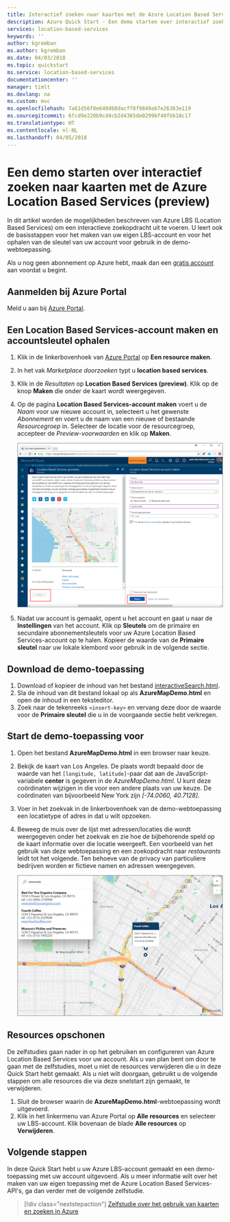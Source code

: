 ```yaml
---
title: Interactief zoeken naar kaarten met de Azure Location Based Services | Microsoft Docs
description: Azure Quick Start - Een demo starten over interactief zoeken naar kaarten met de Azure Location Based Services (preview)
services: location-based-services
keywords: ''
author: kgremban
ms.author: kgremban
ms.date: 04/03/2018
ms.topic: quickstart
ms.service: location-based-services
documentationcenter: ''
manager: timlt
ms.devlang: na
ms.custom: mvc
ms.openlocfilehash: 7a61d56f8e649d60dacff8f9849ab7e26363e119
ms.sourcegitcommit: 6fcd9e220b9cd4cb2d4365de0299bf48fbb18c17
ms.translationtype: HT
ms.contentlocale: nl-NL
ms.lasthandoff: 04/05/2018
---
```

# <a name="launch-a-demo-interactive-map-search-using-azure-location-based-services-preview"></a>Een demo starten over interactief zoeken naar kaarten met de Azure Location Based Services (preview)

In dit artikel worden de mogelijkheden beschreven van Azure LBS (Location Based Services) om een interactieve zoekopdracht uit te voeren. U leert ook de basisstappen voor het maken van uw eigen LBS-account en voor het ophalen van de sleutel van uw account voor gebruik in de demo-webtoepassing. 

Als u nog geen abonnement op Azure hebt, maak dan een [gratis account](https://azure.microsoft.com/free/?WT.mc_id=A261C142F) aan voordat u begint.


## <a name="log-in-to-the-azure-portal"></a>Aanmelden bij Azure Portal

Meld u aan bij [Azure Portal](https://portal.azure.com/).

## <a name="create-a-location-based-services-account-and-get-account-key"></a>Een Location Based Services-account maken en accountsleutel ophalen

1. Klik in de linkerbovenhoek van [Azure Portal](https://portal.azure.com) op **Een resource maken**.
2. In het vak *Marketplace doorzoeken* typt u **location based services**.
3. Klik in de *Resultaten* op **Location Based Services (preview)**. Klik op de knop **Maken** die onder de kaart wordt weergegeven. 
4. Op de pagina **Location Based Services-account maken** voert u de *Naam* voor uw nieuwe account in, selecteert u het gewenste *Abonnement* en voert u de naam van een nieuwe of bestaande *Resourcegroep* in. Selecteer de locatie voor de resourcegroep, accepteer de *Preview-voorwaarden* en klik op **Maken**.

    ![Location Based Services-account maken in portal](./media/quick-demo-map-app/create-lbs-account.png)

5. Nadat uw account is gemaakt, opent u het account en gaat u naar de **Instellingen** van het account. Klik op **Sleutels** om de primaire en secundaire abonnementsleutels voor uw Azure Location Based Services-account op te halen. Kopieer de waarde van de **Primaire sleutel** naar uw lokale klembord voor gebruik in de volgende sectie. 

## <a name="download-the-demo-application"></a>Download de demo-toepassing

1. Download of kopieer de inhoud van het bestand [interactiveSearch.html](https://github.com/Azure-Samples/location-based-services-samples/blob/master/src/interactiveSearch.html).
2. Sla de inhoud van dit bestand lokaal op als **AzureMapDemo.html** en open de inhoud in een teksteditor.
3. Zoek naar de tekenreeks `<insert-key>` en vervang deze door de waarde voor de **Primaire sleutel** die u in de voorgaande sectie hebt verkregen. 


## <a name="launch-the-demo-application-for"></a>Start de demo-toepassing voor

1. Open het bestand **AzureMapDemo.html** in een browser naar keuze.
2. Bekijk de kaart van Los Angeles. De plaats wordt bepaald door de waarde van het `[longitude, latitude]`-paar dat aan de JavaScript-variabele **center** is gegeven in de *AzureMapDemo.html*. U kunt deze coördinaten wijzigen in die voor een andere plaats van uw keuze. De coördinaten van bijvoorbeeld New York zijn *[-74.0060, 40.7128]*.
3. Voer in het zoekvak in de linkerbovenhoek van de demo-webtoepassing een locatietype of adres in dat u wilt opzoeken. 
4. Beweeg de muis over de lijst met adressen/locaties die wordt weergegeven onder het zoekvak en zie hoe de bijbehorende speld op de kaart informatie over die locatie weergeeft. Een voorbeeld van het gebruik van deze webtoepassing en een zoekopdracht naar *restaurants* leidt tot het volgende. Ten behoeve van de privacy van particuliere bedrijven worden er fictieve namen en adressen weergegeven. 

    ![Webtoepassing voor interactief zoeken](./media/quick-demo-map-app/lbs-interactive-search.png)


## <a name="clean-up-resources"></a>Resources opschonen

De zelfstudies gaan nader in op het gebruiken en configureren van Azure Location Based Services voor uw account. Als u van plan bent om door te gaan met de zelfstudies, moet u niet de resources verwijderen die u in deze Quick Start hebt gemaakt. Als u niet wilt doorgaan, gebruikt u de volgende stappen om alle resources die via deze snelstart zijn gemaakt, te verwijderen.

1. Sluit de browser waarin de **AzureMapDemo.html**-webtoepassing wordt uitgevoerd.
2. Klik in het linkermenu van Azure Portal op **Alle resources** en selecteer uw LBS-account. Klik bovenaan de blade **Alle resources** op **Verwijderen**.

## <a name="next-steps"></a>Volgende stappen

In deze Quick Start hebt u uw Azure LBS-account gemaakt en een demo-toepassing met uw account uitgevoerd. Als u meer informatie wilt over het maken van uw eigen toepassing met de Azure Location Based Services-API's, ga dan verder met de volgende zelfstudie.

> [!div class="nextstepaction"]
> [Zelfstudie over het gebruik van kaarten en zoeken in Azure](./tutorial-search-location.md)
